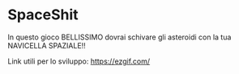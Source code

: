 # SpaceShit
In questo gioco BELLISSIMO dovrai schivare gli asteroidi con la tua NAVICELLA SPAZIALE!!

Link utili per lo sviluppo:
https://ezgif.com/